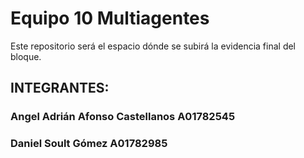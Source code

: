 # Equipo 10 Multiagentes
Este repositorio será el espacio dónde se subirá la evidencia final del bloque.

## INTEGRANTES:
### Angel Adrián Afonso Castellanos A01782545
### Daniel Soult Gómez A01782985
